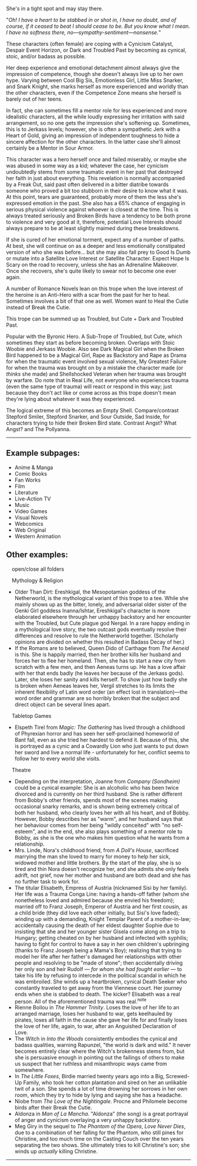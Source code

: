 She's in a tight spot and may stay there.

"_Oh! I have a heart to be stabbed in or shot in, I have no doubt, and of course, if it ceased to beat I should cease to be. But you know what I mean. I have no softness there, no—sympathy-sentiment—nonsense._"

These characters (often female) are coping with a Cynicism Catalyst, Despair Event Horizon, or Dark and Troubled Past by becoming as cynical, stoic, and/or badass as possible.

Her deep experience and emotional detachment almost always give the impression of competence, though she doesn't always live up to her own hype. Varying between Cool Big Sis, Emotionless Girl, Little Miss Snarker, and Snark Knight, she marks herself as more experienced and worldly than the other characters, even if the Competence Zone means she herself is barely out of her teens.

In fact, she can sometimes fill a mentor role for less experienced and more idealistic characters, all the while loudly expressing her irritation with said arrangement, so no one gets the impression she's softening up. Sometimes, this is to Jerkass levels; however, she is often a sympathetic Jerk with a Heart of Gold, giving an impression of independent toughness to hide a sincere affection for the other characters. In the latter case she'll almost certainly be a Mentor in Sour Armor.

This character was a hero herself once and failed miserably, or maybe she was abused in some way as a kid; whatever the case, her cynicism undoubtedly stems from some traumatic event in her past that destroyed her faith in just about everything. This revelation is normally accompanied by a Freak Out, said past often delivered in a bitter diatribe towards someone who proved a bit too stubborn in their desire to know what it was. At this point, tears are guaranteed, probably more of them the less she's expressed emotion in the past. She also has a 65% chance of engaging in serious physical violence against whoever is closest at the time. This is always treated seriously and Broken Birds have a tendency to be both prone to violence and very good at it, therefore, potential Love Interests should always prepare to be at least slightly maimed during these breakdowns.

If she is cured of her emotional torment, expect any of a number of paths. At best, she will continue on as a deeper and less emotionally constipated version of who she was before... but she may also fall prey to Good Is Dumb or mutate into a Satellite Love Interest or Satellite Character. Expect Hope Is Scary on the road to recovery, unless she has an Adrenaline Makeover. Once she recovers, she's quite likely to swear not to become one ever again.

A number of Romance Novels lean on this trope when the love interest of the heroine is an Anti-Hero with a scar from the past for her to heal. Sometimes involves a bit of that one as well. Women want to Heal the Cutie instead of Break the Cutie.

This trope can be summed up as Troubled, but Cute + Dark and Troubled Past.

Popular with the Byronic Hero. A Sub-Trope of Troubled, but Cute, which sometimes they start as before becoming broken. Overlaps with Stoic Woobie and Jerkass Woobie. Also see Dark Magical Girl when the Broken Bird happened to be a Magical Girl, Rape as Backstory and Rape as Drama for when the traumatic event involved sexual violence, My Greatest Failure for when the trauma was brought on by a mistake the character made (or _thinks_ she made) and Shellshocked Veteran when her trauma was brought by warfare. Do note that in Real Life, not everyone who experiences trauma (even the same type of trauma) will react or respond in this way; just because they don't act like or come across as this trope doesn't mean they're lying about whatever it was they experienced.

The logical extreme of this becomes an Empty Shell. Compare/contrast Stepford Smiler, Stepford Snarker, and Sour Outside, Sad Inside, for characters trying to hide their Broken Bird state. Contrast Angst? What Angst? and The Pollyanna.

___

## Example subpages:

-   Anime & Manga
-   Comic Books
-   Fan Works
-   Film
-   Literature
-   Live-Action TV
-   Music
-   Video Games
-   Visual Novels
-   Webcomics
-   Web Original
-   Western Animation

## Other examples:

    open/close all folders 

    Mythology & Religion 

-   Older Than Dirt: Ereshkigal, the Mesopotamian goddess of the Netherworld, is the mythological variant of this trope to a tee. While she mainly shows up as the bitter, lonely, and adversarial older sister of the Genki Girl goddess Inanna/Ishtar, Ereshkigal's character is more elaborated elsewhere through her unhappy backstory and her encounter with the Troubled, but Cute plague god Nergal. In a rare happy ending in a mythological love story, the two outcast gods eventually resolve their differences and resolve to rule the Netherworld together. (Scholarly opinions are divided on whether this resulted in Badass Decay of her.)
-   If the Romans are to believed, Queen Dido of Carthage from _The Aeneid_ is this. She is happily married, then her brother kills her husband and forces her to flee her homeland. Then, she has to start a new city from scratch with a few men, and then Aeneas turns up. He has a love affair with her that ends badly (he leaves her because of the Jerkass gods). Later, she loses her sanity and kills herself. To show just how badly she is broken when Aeneas leaves her, Vergil stretches to its limits the inherent flexibility of Latin word order (an effect lost in translation)—the word order and grammar are so horribly broken that the subject and direct object can be several lines apart.

    Tabletop Games 

-   Elspeth Tirel from _Magic: The Gathering_ has lived through a childhood of Phyrexian horror and has seen her self-proclaimed homeworld of Bant fall, even as she tried her hardest to defend it. Because of this, she is portrayed as a cynic and a Cowardly Lion who just wants to put down her sword and live a normal life - unfortunately for her, conflict seems to follow her to every world she visits.

    Theatre 

-   Depending on the interpretation, Joanne from _Company (Sondheim)_ could be a cynical example: She is an alcoholic who has been twice divorced and is currently on her third husband. She is rather different from Bobby's other friends, spends most of the scenes making occasional snarky remarks, and is shown being extremely critical of both her husband, who clearly loves her with all his heart, and of Bobby. However, Bobby describes her as "warm", and her husband says that her behaviour comes from her being "wildly conceited" with "no self-esteem", and in the end, she also plays something of a mentor role to Bobby, as she is the one who makes him question what he wants from a relationship.
-   Mrs. Linde, Nora's childhood friend, from _A Doll's House_, sacrificed marrying the man she loved to marry for money to help her sick, widowed mother and little brothers. By the start of the play, she is so tired and thin Nora doesn't recognize her, and she admits she only feels adrift, not grief, now her mother and husband are both dead and she has no further task to work for.
-   The titular Elisabeth, Empress of Austria (nicknamed Sisi by her family). Her life was a Trauma Conga Line: having a hands-off father (whom she nonetheless loved and admired because she envied his freedom); married off to Franz Joseph, Emperor of Austria and her first cousin, as a child bride (they did love each other initially, but Sisi's love faded); winding up with a demanding, Knight Templar Parent of a mother-in-law; accidentally causing the death of her eldest daughter Sophie due to insisting that she and her younger sister Gisela come along on a trip to Hungary; getting cheated on by her husband and infected with syphilis; having to fight for control to have a say in her own children's upbringing (thanks to Franz Joseph being a Mama's Boy); realizing that trying to model her life after her father's damaged her relationships with other people and resolving to be "made of stone"; then accidentally driving her only son and heir Rudolf — _for whom she had fought earlier_ — to take his life by refusing to intercede in the political scandal in which he was embroiled. She winds up a heartbroken, cynical Death Seeker who constantly traveled to get away from the Viennese court. Her journey ends when she is stabbed to death. The kicker? Elisabeth was a real person. All of the aforementioned trauma was real.<sup>note&nbsp;</sup> 
-   Rienne Boilou in _The Hammer Trinity_. Loses the love of her life to an arranged marriage, loses her husband to war, gets keelhauled by pirates, loses all faith in the cause she gave her life for and finally loses the love of her life, again, to war, after an Anguished Declaration of Love.
-   The Witch in _Into the Woods_ consistently embodies the cynical and badass qualities, warning Rapunzel, "the world is dark and wild." It never becomes entirely clear where the Witch's brokenness stems from, but she is persuasive enough in pointing out the failings of others to make us suspect that her ruthless and misanthropic ways came from somewhere.
-   In _The Little Foxes_, Birdie married twenty years ago into a Big, Screwed-Up Family, who took her cotton plantation and sired on her an unlikable twit of a son. She spends a lot of time drowning her sorrows in her own room, which they try to hide by lying and saying she has a headache.
-   Niobe from _The Love of the Nightingale_. Procne and Philomele become birds after their Break the Cutie.
-   Aldonza in _Man of La Mancha_. "Aldonza" (the song) is a great portrayal of anger and cynicism overlaying a very unhappy backstory.
-   Meg Giry in the sequel to _The Phantom of the Opera_, _Love Never Dies_, due to a combination of her falling for the Phantom, who still pines for Christine, and too much time on the Casting Couch over the ten years separating the two shows. She ultimately tries to kill Christine's son; she winds up _actually_ killing Christine.

___